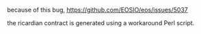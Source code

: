 because of this bug,
https://github.com/EOSIO/eos/issues/5037

the ricardian contract is generated using a workaround Perl script.